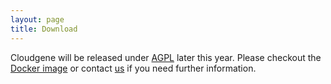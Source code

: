 ```yaml
---
layout: page
title: Download
---
```


Cloudgene will be released under <a href="/cloudgene-website/license">AGPL</a> later this year. Please checkout the <a href="/cloudgene-website/docker">Docker image</a> or contact <a href="/cloudgene-website/about">us</a> if you need further information. 
